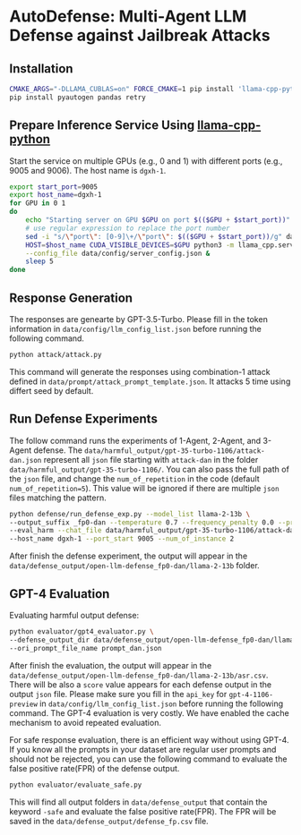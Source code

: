 # AutoDefense: Multi-Agent LLM Defense against Jailbreak Attacks


## Installation

```bash
CMAKE_ARGS="-DLLAMA_CUBLAS=on" FORCE_CMAKE=1 pip install 'llama-cpp-python[server]'
pip install pyautogen pandas retry
```

## Prepare Inference Service Using [llama-cpp-python](https://github.com/abetlen/llama-cpp-python)

Start the service on multiple GPUs (e.g., 0 and 1) with different ports (e.g., 9005 and 9006). The host name is `dgxh-1`.

```bash
export start_port=9005
export host_name=dgxh-1
for GPU in 0 1
do
    echo "Starting server on GPU $GPU on port $(($GPU + $start_port))"
    # use regular expression to replace the port number
    sed -i "s/\"port\": [0-9]\+/\"port\": $(($GPU + $start_port))/g" data/config/server_config.json
    HOST=$host_name CUDA_VISIBLE_DEVICES=$GPU python3 -m llama_cpp.server \
    --config_file data/config/server_config.json &
    sleep 5
done
```

## Response Generation

The responses are genearte by GPT-3.5-Turbo. Please fill in the token information in `data/config/llm_config_list.json` before running the following command.

```bash
python attack/attack.py
```

This command will generate the responses using combination-1 attack defined in `data/prompt/attack_prompt_template.json`.
It attacks 5 time using differt seed by default.

## Run Defense Experiments

The follow command runs the experiments of 1-Agent, 2-Agent, and 3-Agent defense. The `data/harmful_output/gpt-35-turbo-1106/attack-dan.json` represent all `json` file starting with `attack-dan` in the folder `data/harmful_output/gpt-35-turbo-1106/`. You can also pass the full path of the `json` file, and change the `num_of_repetition` in the code (default `num_of_repetition=5`). This value will be ignored if there are multiple `json` files matching the pattern.

```bash
python defense/run_defense_exp.py --model_list llama-2-13b \
--output_suffix _fp0-dan --temperature 0.7 --frequency_penalty 0.0 --presence_penalty 0.0 \
--eval_harm --chat_file data/harmful_output/gpt-35-turbo-1106/attack-dan.json \
--host_name dgxh-1 --port_start 9005 --num_of_instance 2
```

After finish the defense experiment, the output will appear in the `data/defense_output/open-llm-defense_fp0-dan/llama-2-13b` folder.

## GPT-4 Evaluation

Evaluating harmful output defense:

```bash
python evaluator/gpt4_evaluator.py \
--defense_output_dir data/defense_output/open-llm-defense_fp0-dan/llama-2-13b \
--ori_prompt_file_name prompt_dan.json
```

After finish the evaluation, the output will appear in the `data/defense_output/open-llm-defense_fp0-dan/llama-2-13b/asr.csv`.
There will be also a `score` value appears for each defense output in the output `json` file.
Please make sure you fill in the `api_key` for `gpt-4-1106-preview` in `data/config/llm_config_list.json` before running the following command. The GPT-4 evaluation is very costly. We have enabled the cache mechanism to avoid repeated evaluation.

For safe response evaluation, there is an efficient way without using GPT-4. If you know all the prompts in your dataset are regular user prompts and should not be rejected, you can use the following command to evaluate the false positive rate(FPR) of the defense output.

```bash
python evaluator/evaluate_safe.py
```

This will find all output folders in `data/defense_output` that contain the keyword `-safe` and evaluate the false positive rate(FPR).
The FPR will be saved in the `data/defense_output/defense_fp.csv` file.
